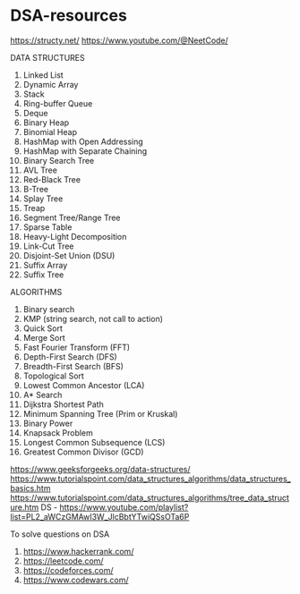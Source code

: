 # DSA-resources

https://structy.net/
https://www.youtube.com/@NeetCode/


DATA STRUCTURES
1. Linked List
2. Dynamic Array
3. Stack
4. Ring-buffer Queue
5. Deque
6. Binary Heap
7. Binomial Heap
8. HashMap with Open Addressing
9. HashMap with Separate Chaining
10. Binary Search Tree
11. AVL Tree
12. Red-Black Tree
13. B-Tree
14. Splay Tree
15. Treap
16. Segment Tree/Range Tree
17. Sparse Table
18. Heavy-Light Decomposition
19. Link-Cut Tree
20. Disjoint-Set Union (DSU)
21. Suffix Array
22. Suffix Tree


ALGORITHMS


1. Binary search
2. KMP (string search, not call to action)
3. Quick Sort
4. Merge Sort
5. Fast Fourier Transform (FFT)
6. Depth-First Search (DFS)
7. Breadth-First Search (BFS)
8. Topological Sort 
9. Lowest Common Ancestor (LCA)
10. A* Search
11. Dijkstra Shortest Path
12. Minimum Spanning Tree (Prim or Kruskal)
13. Binary Power
14. Knapsack Problem
15. Longest Common Subsequence (LCS)
16. Greatest Common Divisor (GCD)


https://www.geeksforgeeks.org/data-structures/ 
https://www.tutorialspoint.com/data_structures_algorithms/data_structures_basics.htm
https://www.tutorialspoint.com/data_structures_algorithms/tree_data_structure.htm
DS - https://www.youtube.com/playlist?list=PL2_aWCzGMAwI3W_JlcBbtYTwiQSsOTa6P

To solve questions on DSA
1. https://www.hackerrank.com/
2. https://leetcode.com/
3. https://codeforces.com/
4. https://www.codewars.com/
